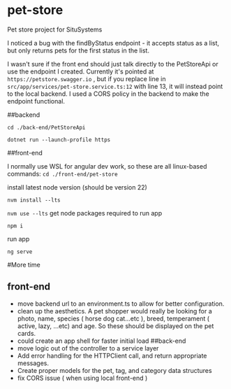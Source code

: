 # pet-store
Pet store project for SituSystems

I noticed a bug with the findByStatus endpoint - it accepts status as a list, but only returns pets for the first status in the list. 

I wasn't sure if the front end should just talk directly to the PetStoreApi or use the endpoint I created. 
Currently it's pointed at `https://petstore.swagger.io` , but if you replace line in `src/app/services/pet-store.service.ts:12` with line 13, it will instead point to the local backend. 
I used a CORS policy in the backend to make the endpoint functional.

##backend

`cd ./back-end/PetStoreApi`

`dotnet run --launch-profile https`

##front-end

I normally use WSL for angular dev work, so these are all linux-based commands:
`cd ./front-end/pet-store`

install latest node version (should be version 22)

`nvm install --lts `

`nvm use --lts`
get node packages required to run app

`npm i`

run app

`ng serve`


#More time
## front-end
- move backend url to an environment.ts to allow for better configuration.
- clean up the aesthetics. A pet shopper would really be looking for a photo, name, species ( horse dog cat...etc ), breed, temperament ( active, lazy, ...etc) and age. So these should be displayed on the pet cards.
- could create an app shell for faster initial load
##back-end
- move logic out of the controller to a service layer
- Add error handling for the HTTPClient call, and return appropriate messages. 
- Create proper models for the pet, tag, and category data structures
- fix CORS issue ( when using local front-end )
